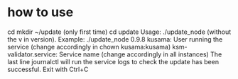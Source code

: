# how to use

cd
mkdir ~/update (only first time)
cd update
Usage: ./update_node <version> (without the v in version). Example: ./update_node 0.9.8
kusama: User running the service (change accordingly in chown kusama:kusama)
ksm-validator.service: Service name (change accordingly in all instances)
The last line journalctl will run the service logs to check the update has been successful. Exit with Ctrl+C
